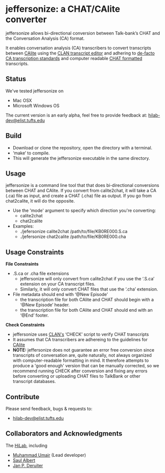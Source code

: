 # jeffersonize: a CHAT/CAlite converter
jeffersonize allows bi-directional conversion between Talk-bank’s CHAT and the Conversation Analysis (CA) format. 

It enables conversation analysis (CA) transcribers to convert transcripts between [CAlite](https://github.com/saulalbert/CABNC/wiki/CHAT-CA-lite) using the [CLAN transcript editor](http://dali.talkbank.org/clan/) and adhering to [de-facto CA transcription standards](https://us.sagepub.com/en-us/nam/transcribing-for-social-research/book237847) and computer readable [CHAT formatted](https://talkbank.org/manuals/CHAT.pdf) transcripts.


## Status

We've tested jeffersonize on
* Mac OSX
* Microsoft Windows OS

The current version is an early alpha, feel free to provide feedback at: hilab-dev@elist.tufts.edu

## Build 
* Download or clone the repository, open the directory with a terminal.
* ‘make’ to compile.
* This will generate the jeffersonize executable in the same directory. 

## Usage

jeffersonize is a command line tool that that does bi-directional conversions between CHAT and CAlite. If you convert from calite2chat, it will take a CA (.ca) file as input, and create a CHAT (.cha) file as output. If you go from chat2calite, it will do the opposite.

* Use the 'mode' argument to specify which direction you're converting:
  * calite2chat
  * chat2calite
* Examples:
  * ./jefersonize calite2chat /path/to/file/KB0RE000.S.ca
  * ./jefersonize chat2calite /path/to/file/KB0RE000.cha

## Usage Constraints

**File Constraints**
* .S.ca or .cha file extensions
  * jeffersonize will only convert from calite2chat if you use the ‘.S.ca’ extension on your CA transcript files.
  * Similarly, it will only convert CHAT files that use the ‘.cha’ extension.
* File metadata should end with ‘@New Episode’
  * the transcription file for both CAlite and CHAT should begin with a ‘@New Episode’ header.
  * the transcription file for both CAlite and CHAT should end with an ‘@End’ footer.

**Check Constraints**
* jeffersonize uses [CLAN's](http://dali.talkbank.org/clan/) ‘CHECK’ script to verify CHAT transcripts
* It assumes that CA transcribers are adhereing to the guidelines for [CAlite](https://github.com/saulalbert/CABNC/wiki/CHAT-CA-lite)
* **NOTE:** jeffersonize does not guarantee an error free conversion since transcripts of conversation are, quite naturally, not always organized with computer-readable formatting in mind. It therefore attempts to produce a 'good enough' version that can be manually corrected, so we recommend running CHECK after conversion and fixing any errors before converting or uploading CHAT files to TalkBank or other transcript databases.

  
## Contribute

Please send feedback, bugs & requests to:
* hilab-dev@elist.tufts.edu

## Collaborators and Acknowledgments

The [HiLab](https://sites.tufts.edu/hilab/people/), including

* [Muhammad Umair](http://sites.tufts.edu/hilab/people) (Lead developer)
* [Saul Albert](http://twitter.com/saul)
* [Jan P. Deruiter](http://twitter.com/jpderuiter)




